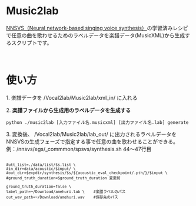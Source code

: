 # Music2lab

<p><a href="https://github.com/r9y9/nnsvs">NNSVS（Neural network-based singing voice synthesis）</a>の学習済みレシピで任意の曲を歌わせるためのラベルデータを楽譜データ(MusicXML)から生成するスクリプトです。</p><br>

<h1>使い方</h1>
<p>1. 楽譜データを /Vocal2lab/Music2lab/xml_in/ に入れる</p>

<p>2. <strong>楽譜ファイルから生成用のラベルデータを生成する</strong><br>
    
    python ./music2lab [入力ファイル名.musicxml] [出力ファイル名.lab] generate
</p>

<p>3. 変換後、 /Vocal2lab/Music2lab/lab_out/ に出力されるラベルデータをNNSVSの生成フェーズで指定する事で任意の曲を歌わせることができる。<br>
例：/nnsvs/egs/_commmon/spsvs/synthesis.sh 44～47行目
    <code>
    
    #utt_list=./data/list/$s.list \
    #in_dir=data/acoustic/$input/ \
    #out_dir=$expdir/synthesis/$s/${acoustic_eval_checkpoint/.pth/}/$input \
    #ground_truth_duration=$ground_truth_duration 変更前
    
    ground_truth_duration=false \
    label_path=~/Download/amehuri.lab \    #楽譜ラベルのパス
    out_wav_path=~/Download/amehuri.wav    #保存先のパス
</code>
